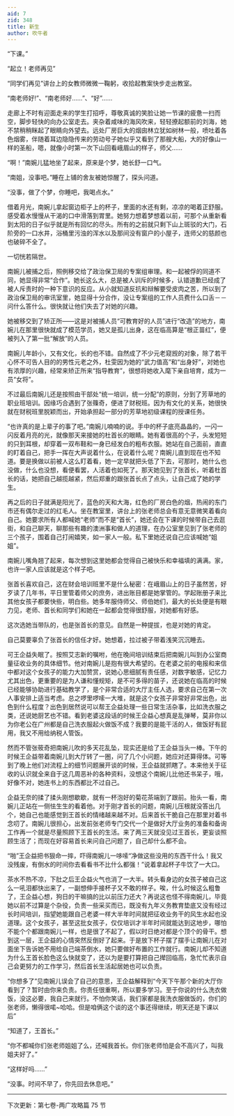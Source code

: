 ```yaml
---
aid: 7
zid: 348
title: 新生
author: 吹牛者
---
```


“下课。”

“起立！老师再见”

“同学们再见”讲台上的女教师微微一鞠躬，收拾起教案快步走出教室。

“南老师好!”、“南老师好……”、“好”……

走廊上不时有迎面走来的学生打招呼，尊敬真诚的笑脸让她一节课的疲惫一扫而空，脚步轻快的向办公室走去。夹杂着咸味的海风吹来，轻轻撩起额前的刘海，她不禁稍稍眯起了眼睛向外望去。远处厂房巨大的烟囱林立犹如树林一般，喷吐着各色烟雾，伴随着耳边隐隐传来的劳动号子她似乎又看到了那艘大船，大的好像山一样的圣船，嗯，就像小时第一次下山回看峨眉山的样子，师父……

“啊！”南婉儿猛地坐了起来，原来是个梦，她长舒一口气。

“南姐，没事吧。”睡在上铺的舍友被她惊醒了，探头问道。

“没事，做了个梦，你睡吧，我喝点水。”

借着月光，南婉儿拿起窗边柜子上的杯子，里面的水还有剩，凉凉的喝着正舒服。感受着水慢慢从干渴的口中滑落到胃里。她努力想着梦想着以前，可那个从重新看到太阳的日子似乎就是所有回忆的尽头。所有的之前就只剩下山上斑驳的大门，石阶旁的一口水井，浴桶里污浊的浑水以及那间没有窗户的小屋子，连师父的慈颜也也破碎不全了。

一切恍若隔世。

南婉儿被捕之后，照例移交给了政治保卫局的专案组审理。和一起被俘的同道不同，她显得非常“合作”。她长这么大，总是被人训斥的时候多，认错道歉已经成了被人斥责时的一种下意识的反应。从小就知道反抗和辩解要受皮肉之苦，所以到了政治保卫局的审讯室里，她显得十分合作，没让专案组的工作人员费什么口舌－－问什么答什么。很快就让他们失去了对她的兴趣。

她被移交到了矫正所――这是对被捕人员“可教育好的人员”进行“改造”的地方，南婉儿在那里很快就成了模范学员，她又是孤儿出身，这在临高算是“根正苗红”，便被列入了第一批“解放”的人员。

南婉儿年龄小，又有文化，长的也不错。自然成了不少元老窥觊的对象，除了若干心怀不可告人目的的男性元老之外，杜雯因为她的“武力值高”和“出身好”，对她也有浓厚的兴趣，经常来矫正所来“指导教育”，很想将她收入麾下亲自培育，成为一员“女将”。

不过最后南婉儿还是按照由干部处“统一培训，统一分配”的原则，分到了芳草地的职业班培训。因缘巧合遇到了张篠奇，便进了财税班。因为有文化的关系，她很快就在财税班里脱颖而出，开始承担起一部分的芳草地初级课程的授课任务。

“也许真的是上辈子的事了吧。”南婉儿喃喃的说。手中的杯子底亮晶晶的，一闪一闪反着月亮的光，就像那天来接她的杜首长的眼睛。她有着很高的个子，头发短短的只到耳根，却穿着一双布鞋和一身已经发白的粗布衣服。她站在自己面前，直直的盯着自己，把手一挥在大声说着什么，在说着什么呢？南婉儿直到现在也不知道。要是换做以前被人这么盯着看，她一定早就把头低了下去，可那时，她什么也没做，什么也没想，看便看罢，人活着也如死了。那天她见到了张首长，听着杜首长的话，她把自己越揽越紧，然后郑重的跟张首长点了点头，让自己成了她的学生。

再之后的日子就满是阳光了，蓝色的天和大海，红色的厂房白色的烟，热闹的东门市还有偶尔走过的红毛人。坐在教室里，讲台上的张老师总会有意无意微笑着看向自己。她要求所有人都喊她“老师”而不是“首长”，她还会在下课的时候带自己去逛街，和自己聊天，聊那些有趣的澳洲事和做人的道理，在办公室里见到了张老师的三个孩子，围着自己打闹嬉笑，如一家人一般。私下里她还说自己应该喊她“姐姐”。

南婉儿嘴角翘了起来，每次想到这里她都会觉得自己被快乐和幸福填的满满。家，也许一家人应该就是这个样子吧。

张首长喜欢自己，这在财会培训班里不是什么秘密：在峨眉山上的日子虽然苦，好歹读了几年书，平日里管着师父的庶务，进出账目都是她掌管的。学起账册子来比其他女孩子都要快些，明白些。她多年服侍师父、师伯她们，最大的长处便是有眼力见，老师、首长和同学们和她在一起都会觉得很舒服，对她都有好感。

这次选她当带队的，也是张首长的意见。自然是一种提拔，也是对她的肯定。

自己莫要辜负了张首长的信任才好。她想着，拉过被子带着浅笑沉沉睡去。

可王企益失眠了。按照艾志新的嘱咐，他在晚间培训结束后把南婉儿叫到办公室商量征收业务的具体细节。他对南婉儿是抱有很大希望的。在老婆之前的电报和来信中都对这个女孩子的能力大加赞赏，说她心思细腻有责任感，对数字敏感，记忆力尤其出色，更重要的是为人谦和懂规矩，是不可多得的苗子，还说她在临高的时候已经能够协助进行基础教学了，是个非常合适的大厅主任人选，要求自己在第一次人事安排上适当考虑。总之啰里啰嗦一大堆，就是这个女孩子非常好非常出色，出色到什么程度？出色到居然说可以帮王企益处理一些日常生活杂事，比如洗衣服之类，还说她厨艺也不错。看到老婆这段话的时候王企益心想真是乱弹琴，莫非你以为你老公在广州都是自己洗衣服起火做饭不成？我要的是能干活的人，做饭好有屁用，我又不用给纳税人管饭。

然而不管张筱奇把南婉儿吹的多天花乱坠，现实还是给了王企益当头一棒。下午的时候王企益带着南婉儿到大厅转了一圈，问了几个小问题，她应对还算得体。可等到了晚上他们对流程上的细节问题展开谈的时候，王企益就抓瞎了。本来他关于征收的认识就全来自于这几周恶补的各种资料，没想这个南婉儿比他还书呆子，哦，好像不对，她连书上的东西都比不过自己。

企益无奈的揉了揉头刚想歇歇，就有一杯泡好的菊花茶端到了跟前。抬头一看，南婉儿正站在一侧怯生生的看着他。对于刚才首长的问题，南婉儿压根就没答出几个，她自己也能感觉到王首长的情绪越来越不对。后来首长干脆自己在那里对着书念叨了。南婉儿很担心，出发前张老师专门交代一个是做好大厅业务的准备和备询工作再一个就是尽量照顾下王首长的生活。来了两三天就没见过王首长，更妄谈照顾生活了；而现在好容易首长来问自己问题了，自己却什么都不会。

“啪”王企益把书狠命一摔，吓得南婉儿一哆嗦“净做这些没用的东西干什么！我又没残废，有倒水的时间你去看看书不比什么都强！”说着拿起杯子牛饮了一大口。

茶水不热不凉，下肚之后王企益火气也消了一大半。转头看身边的女孩子被自己这么一吼泪都快出来了，一副想伸手接杯子又不敢的样子。唉，什么时候这么粗鲁了，王企益心想，狗日的干嘛搞的比以前压力还大？再说这也怪不得南婉儿，毕竟她以前不过算是个杂役，负责一些采买而已，既没有九年义务教育垫底又没有经过长时间培训，指望她能跟自己老婆一样大半年时间就把征收业务干的风生水起也没道理。这个女孩子，甚至这批女孩子，仅仅培训才半年时间就能达到这地步，哪怕不能个个都跟南婉儿一样，也是很了不起了，假以时日绝对都是个顶个的骨干。想到这一层，王企益的心情突然反倒好了起来。于是放下杯子摆了摆手让南婉儿在对面坐下告诉她不用给自己端茶倒水，她只要做好布置的工作就行。南婉儿却不知道为什么王首长脸色这么快就变了，还以为是要打算把自己撵回临高，急忙忙表示自己会更努力的工作学习，然后首长生活起居她也可以负责。

“你想多了”见南婉儿误会了自己的意思，王企益解释到“今天下午那个新的大厅你看到了？暂时由你来负责。你责任很重啊，所以要多学习。至于你说的什么洗衣做饭，没这必要，我自己来就行。不怕你笑话，我们家都是我洗衣服做饭的，你们的张老师，懒得很喏~哈哈。但是咱俩这个谈的这个事还得继续，明天还是下课以后”

“知道了，王首长。”

“你不都喊你们张老师姐姐了么，还喊我首长。你们张老师怕是会不高兴了，叫我姐夫好了。”

“这样好吗……”

“没事。时间不早了，你先回去休息吧。”

---

下次更新：第七卷-两广攻略篇 75 节
